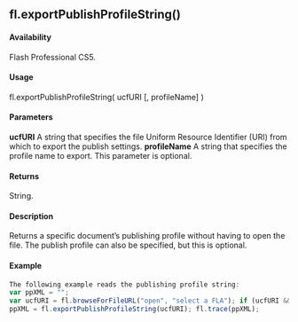 ## fl.exportPublishProfileString()

#### Availability

Flash Professional CS5.

#### Usage

fl.exportPublishProfileString( ucfURI \[, profileName\] )

#### Parameters

**ucfURI** A string that specifies the file Uniform Resource Identifier (URI) from which to export the publish settings.
**profileName** A string that specifies the profile name to export. This parameter is optional.

#### Returns

String.

#### Description

Returns a specific document’s publishing profile without having to open the file. The publish profile can also be specified, but this is optional.

#### Example

```javascript
The following example reads the publishing profile string:
var ppXML = "";
var ucfURI = fl.browseForFileURL("open", "select a FLA"); if (ucfURI && ucfURI.length \0)
ppXML = fl.exportPublishProfileString(ucfURI); fl.trace(ppXML);

```